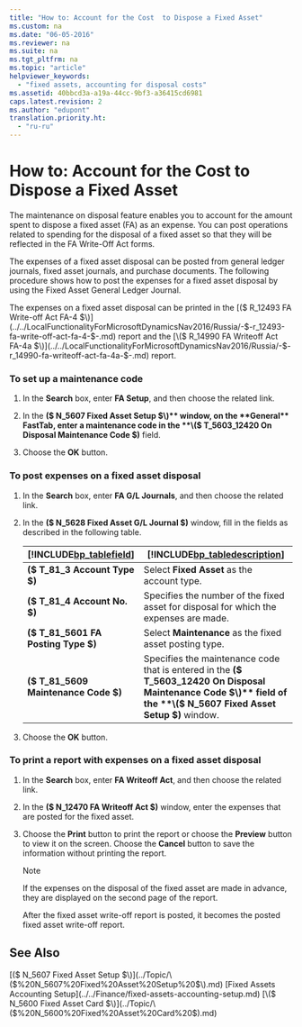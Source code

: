 ```yaml
---
title: "How to: Account for the Cost  to Dispose a Fixed Asset"
ms.custom: na
ms.date: "06-05-2016"
ms.reviewer: na
ms.suite: na
ms.tgt_pltfrm: na
ms.topic: "article"
helpviewer_keywords: 
  - "fixed assets, accounting for disposal costs"
ms.assetid: 40bbcd3a-a19a-44cc-9bf3-a36415cd6981
caps.latest.revision: 2
ms.author: "edupont"
translation.priority.ht: 
  - "ru-ru"
---
```

# How to: Account for the Cost  to Dispose a Fixed Asset
The maintenance on disposal feature enables you to account for the amount spent to dispose a fixed asset \(FA\) as an expense. You can post operations related to spending for the disposal of a fixed asset so that they will be reflected in the FA Write\-Off Act forms.  
  
 The expenses of a fixed asset disposal can be posted from general ledger journals, fixed asset journals, and purchase documents. The following procedure shows how to post the expenses for a fixed asset disposal by using the Fixed Asset General Ledger Journal.  
  
 The expenses on a fixed asset disposal can be printed in the [\($ R\_12493 FA Write\-off Act FA\-4 $\)](../../LocalFunctionalityForMicrosoftDynamicsNav2016/Russia/-$-r_12493-fa-write-off-act-fa-4-$-.md) report and the [\($ R\_14990 FA Writeoff Act FA\-4a $\)](../../LocalFunctionalityForMicrosoftDynamicsNav2016/Russia/-$-r_14990-fa-writeoff-act-fa-4a-$-.md) report.  
  
### To set up a maintenance code  
  
1.  In the **Search** box, enter **FA Setup**, and then choose the related link.  
  
2.  In the **\($ N\_5607 Fixed Asset Setup $\)** window, on the **General** FastTab, enter a maintenance code in the **\($ T\_5603\_12420 On Disposal Maintenance Code $\)** field.  
  
3.  Choose the **OK** button.  
  
### To post expenses on a fixed asset disposal  
  
1.  In the **Search** box, enter **FA G\/L Journals**, and then choose the related link.  
  
2.  In the **\($ N\_5628 Fixed Asset G\/L Journal $\)** window, fill in the fields as described in the following table.  
  
    |[!INCLUDE[bp_tablefield](../../ApplicationDesign/includes/bp_tablefield_md.md)]|[!INCLUDE[bp_tabledescription](../../ApplicationDesign/includes/bp_tabledescription_md.md)]|  
    |---------------------------------|---------------------------------------|  
    |**\($ T\_81\_3 Account Type $\)**|Select **Fixed Asset** as the account type.|  
    |**\($ T\_81\_4 Account No. $\)**|Specifies the number of the fixed asset for disposal for which the expenses are made.|  
    |**\($ T\_81\_5601 FA Posting Type $\)**|Select **Maintenance** as the fixed asset posting type.|  
    |**\($ T\_81\_5609 Maintenance Code $\)**|Specifies the maintenance code that is entered in the **\($ T\_5603\_12420 On Disposal Maintenance Code $\)** field of the **\($ N\_5607 Fixed Asset Setup $\)** window.|  
  
3.  Choose the **OK** button.  
  
### To print a report with expenses on a fixed asset disposal  
  
1.  In the **Search** box, enter **FA Writeoff Act**, and then choose the related link.  
  
2.  In the **\($ N\_12470 FA Writeoff Act $\)** window, enter the expenses that are posted for the fixed asset.  
  
3.  Choose the **Print** button to print the report or choose the **Preview** button to view it on the screen. Choose the **Cancel** button to save the information without printing the report.  
  
    > [!NOTE]  
    >  If the expenses on the disposal of the fixed asset are made in advance, they are displayed on the second page of the report.  
  
     After the fixed asset write\-off report is posted, it becomes the posted fixed asset write\-off report.  
  
## See Also  
 [\($ N\_5607 Fixed Asset Setup $\)](../Topic/\($%20N_5607%20Fixed%20Asset%20Setup%20$\).md)   
 [Fixed Assets Accounting Setup](../../Finance/fixed-assets-accounting-setup.md)   
 [\($ N\_5600 Fixed Asset Card $\)](../Topic/\($%20N_5600%20Fixed%20Asset%20Card%20$\).md)